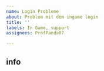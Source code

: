 ```yaml
---
name: Login Probleme
about: Problem mit dem ingame login
title: ''
labels: In Game, support
assignees: ProfPanda07

---
```


## info
